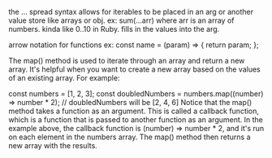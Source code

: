 the ... spread syntax allows for iterables to be placed in an arg or another value store like arrays or obj.  ex: sum(...arr) where arr is an array of numbers.  kinda like 0..10 in Ruby. fills in the values into the arg.  

arrow notation for functions 
ex: const name = (param) => {
  return param;
};

The map() method is used to iterate through an array and return a new array. It's helpful when you want to create a new array based on the values of an existing array. For example:

const numbers = [1, 2, 3];
const doubledNumbers = numbers.map((number) => number * 2); // doubledNumbers will be [2, 4, 6]
Notice that the map() method takes a function as an argument. This is called a callback function, which is a function that is passed to another function as an argument. In the example above, the callback function is (number) => number * 2, and it's run on each element in the numbers array. The map() method then returns a new array with the results.